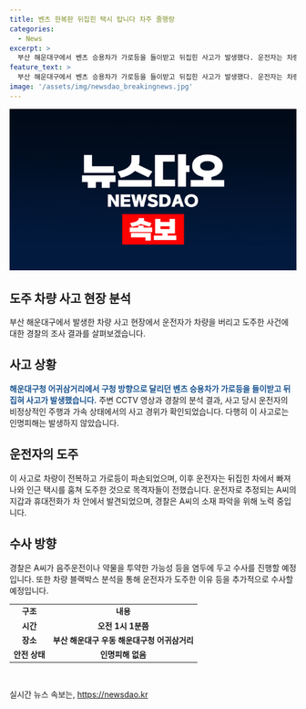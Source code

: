 ```yaml
---
title: 벤츠 한복판 뒤집힌 택시 탑니다 차주 줄행랑
categories:
  - News
excerpt: >
  부산 해운대구에서 벤츠 승용차가 가로등을 들이받고 뒤집힌 사고가 발생했다. 운전자는 차량에서 빠져나와 도주하며 인근 택시를 탔고, 경찰이 그를 추적 중이다. 운전자의 소재를 파악하고 음주운전 또는 약물 투약 가능성을 조사하는 중이며, 차량 블랙박스 분석을 통해 도주한 이유를 수사할 예정이다.
feature_text: >
  부산 해운대구에서 벤츠 승용차가 가로등을 들이받고 뒤집힌 사고가 발생했다. 운전자는 차량에서 빠져나와 도주하며 인근 택시를 탔고, 경찰이 그를 추적 중이다. 운전자의 소재를 파악하고 음주운전 또는 약물 투약 가능성을 조사하는 중이며, 차량 블랙박스 분석을 통해 도주한 이유를 수사할 예정이다.
image: '/assets/img/newsdao_breakingnews.jpg'
---
```


<p><img src="/assets/img/newsdao_breakingnews.jpg" alt="implanttips 속보" /></p>

<h2 data-ke-size="size26">도주 차량 사고 현장 분석</h2>

<p data-ke-size="size16">부산 해운대구에서 발생한 차량 사고 현장에서 운전자가 차량을 버리고 도주한 사건에 대한 경찰의 조사 결과를 살펴보겠습니다.</p>

<h2 data-ke-size="size24">사고 상황</h2>

<p data-ke-size="size16"><b><span style="color: #1a5490;">해운대구청 어귀삼거리에서 구청 방향으로 달리던 벤츠 승용차가 가로등을 들이받고 뒤집혀 사고가 발생했습니다.</span></b> 주변 CCTV 영상과 경찰의 분석 결과, 사고 당시 운전자의 비정상적인 주행과 가속 상태에서의 사고 경위가 확인되었습니다. 다행히 이 사고로는 인명피해는 발생하지 않았습니다.</p>

<h2 data-ke-size="size24">운전자의 도주</h2>

<p data-ke-size="size16">이 사고로 차량이 전복하고 가로등이 파손되었으며, 이후 운전자는 뒤집힌 차에서 빠져나와 인근 택시를 훔쳐 도주한 것으로 목격자들이 전했습니다. 운전자로 추정되는 A씨의 지갑과 휴대전화가 차 안에서 발견되었으며, 경찰은 A씨의 소재 파악을 위해 노력 중입니다.</p>

<h2 data-ke-size="size24">수사 방향</h2>

<p data-ke-size="size16">경찰은 A씨가 음주운전이나 약물을 투약한 가능성 등을 염두에 두고 수사를 진행할 예정입니다. 또한 차량 블랙박스 분석을 통해 운전자가 도주한 이유 등을 추가적으로 수사할 예정입니다.</p>

<table>
    <tbody>
        <tr>
            <td style="text-align: center; height: 17px;"><b>구조</b></td>
            <td style="text-align: center; height: 17px;"><b>내용</b></td>
        </tr>
        <tr>
            <td style="text-align: center; height: 17px;"><b>시간</b></td>
            <td style="text-align: center; height: 17px;"><b>오전 1시 1분쯤</b></td>
        </tr>
        <tr>
            <td style="text-align: center; height: 17px;"><b>장소</b></td>
            <td style="text-align: center; height: 17px;"><b>부산 해운대구 우동 해운대구청 어귀삼거리</b></td>
        </tr>
        <tr>
            <td style="text-align: center; height: 17px;"><b>안전 상태</b></td>
            <td style="text-align: center; height: 17px;"><b>인명피해 없음</b></td>
        </tr>
    </tbody>
</table>

<p data-ke-size="size16">&nbsp;</p>
실시간 뉴스 속보는, <a href="https://newsdao.kr" rel="dofollow">https://newsdao.kr</a>


